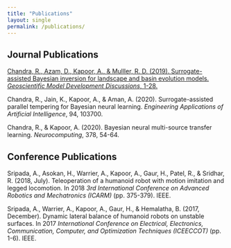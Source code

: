 ```yaml
---
title: "Publications"
layout: single
permalink: /publications/
---
```


## Journal Publications

[Chandra, R., Azam, D., Kapoor, A., & Mulller, R. D. (2019). Surrogate-assisted Bayesian inversion for landscape and basin evolution models. *Geoscientific Model Development Discussions*, 1-28.](https://gmd.copernicus.org/articles/13/2959/2020/gmd-13-2959-2020.html)

Chandra, R., Jain, K., Kapoor, A., & Aman, A. (2020). Surrogate-assisted parallel tempering for Bayesian neural learning. *Engineering Applications of Artificial Intelligence*, 94, 103700.

Chandra, R., & Kapoor, A. (2020). Bayesian neural multi-source transfer learning. *Neurocomputing*, 378, 54-64.

## Conference Publications

Sripada, A., Asokan, H., Warrier, A., Kapoor, A., Gaur, H., Patel, R., & Sridhar, R. (2018, July). Teleoperation of a humanoid robot with motion imitation and legged locomotion. In 2018 *3rd International Conference on Advanced Robotics and Mechatronics (ICARM)* (pp. 375-379). IEEE.

Sripada, A., Warrier, A., Kapoor, A., Gaur, H., & Hemalatha, B. (2017, December). Dynamic lateral balance of humanoid robots on unstable surfaces. In 2017 *International Conference on Electrical, Electronics, Communication, Computer, and Optimization Techniques (ICEECCOT)* (pp. 1-6). IEEE.

